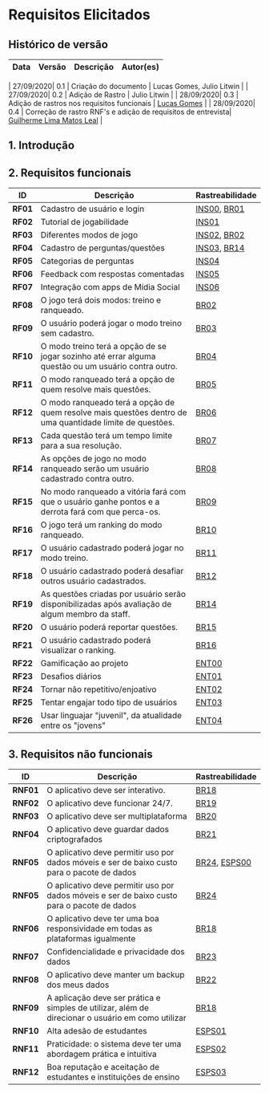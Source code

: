 # Requisitos Elicitados

## Histórico de versão
| Data | Versão | Descrição | Autor(es) |
| :--: | :----: | :-------: | :-------: |

| 27/09/2020| 0.1 | Criação do documento | Lucas Gomes, Julio Litwin |
| 27/09/2020| 0.2 | Adição de Rastro | Julio Litwin |
| 28/09/2020| 0.3 | Adição de rastros nos requisitos funcionais | [Lucas Gomes](https://github.com/lucasgomesgs0) |
| 28/09/2020| 0.4 | Correção de rastro RNF's e adição de requisitos de entrevista| [Guilherme Lima Matos Leal](https://github.com/gleal17) |

## 1. Introdução

## 2. Requisitos funcionais
| ID | Descrição | Rastreabilidade | 
|--------|-----------|------------|
|**RF01**| Cadastro de usuário e login | [INS00](./introspeccao.md), [BR01](./brainstorming.md)  |
|**RF02**| Tutorial de jogabilidade | [INS01](./introspeccao.md) |
|**RF03**| Diferentes modos de jogo | [INS02](./introspeccao.md), [BR02](./brainstorming.md) |
|**RF04**| Cadastro de perguntas/questões | [INS03](./introspeccao.md), [BR14](./brainstorming.md) |
|**RF05**| Categorias de perguntas | [INS04](./introspeccao.md) |
|**RF06**| Feedback com respostas comentadas | [INS05](./introspeccao.md) |
|**RF07**| Integração com apps de Mídia Social | [INS06](./introspeccao.md) |
|**RF08**| O jogo terá dois modos: treino e ranqueado. | [BR02](./brainstorming.md) |
|**RF09**| O usuário poderá jogar o modo treino sem cadastro. | [BR03](./brainstorming.md) |
|**RF10**| O modo treino terá a opção de se jogar sozinho até errar alguma questão ou um usuário contra outro. | [BR04](./brainstorming.md) |
|**RF11**| O modo ranqueado terá a opção de quem resolve mais questões. | [BR05](./brainstorming.md) |
|**RF12**| O modo ranqueado terá a opção de quem resolve mais questões dentro de uma quantidade limite de questões. | [BR06](./brainstorming.md) |
|**RF13**| Cada questão terá um tempo limite para a sua resolução. | [BR07](./brainstorming.md) |
|**RF14**| As opções de jogo no modo ranqueado serão um usuário cadastrado contra outro. | [BR08](./brainstorming.md) |
|**RF15**| No modo ranqueado a vitória fará com que o usuário ganhe pontos e a derrota fará com que perca-os. | [BR09](./brainstorming.md) |
|**RF16**| O jogo terá um ranking do modo ranqueado. | [BR10](./brainstorming.md) |
|**RF17**| O usuário cadastrado poderá jogar no modo treino. | [BR11](./brainstorming.md) |
|**RF18**| O usuário cadastrado poderá desafiar outros usuário cadastrados. | [BR12](./brainstorming.md) |
|**RF19**| As questões criadas por usuário serão disponibilizadas após avaliação de algum membro da staff. | [BR14](./brainstorming.md) |
|**RF20**| O usuário poderá reportar questões. | [BR15](./brainstorming.md) |
|**RF21**| O usuário cadastrado poderá visualizar o ranking. | [BR16](./brainstorming.md) |
| **RF22** | Gamificação ao projeto | [ENT00](./entrevista.md)| 
| **RF23** | Desafios diários | [ENT01](./entrevista.md)|
| **RF24** | Tornar não repetitivo/enjoativo | [ENT02](./entrevista.md)|
| **RF25** | Tentar engajar todo tipo de usuários | [ENT03](./entrevista.md)|
| **RF26** | Usar linguajar "juvenil", da atualidade entre os "jovens" | [ENT04](./entrevista.md)|

## 3. Requisitos não funcionais
| ID | Descrição | Rastreabilidade | 
|----|------|---------|
|****RNF01****| O aplicativo deve ser interativo. | [BR18](./brainstorming.md) |
|****RNF02****| O aplicativo deve funcionar 24/7. | [BR19](./brainstorming.md) |
|****RNF03****| O aplicativo deve ser multiplataforma | [BR20](./brainstorming.md) |
|****RNF04****| O aplicativo deve guardar dados criptografados | [BR21](./brainstorming.md) |
| **RNF05** | O aplicativo deve permitir uso por dados móveis e ser de baixo custo para o pacote de dados | [BR24](./brainstorming.md), [ESPS00](./../iniciativas_extras/especificacao_suplementar.md) |
|****RNF05****| O aplicativo deve permitir uso por dados móveis e ser de baixo custo para o pacote de dados | [BR24](./brainstorming.md) |
|****RNF06****| O aplicativo deve ter uma boa responsividade em todas as plataformas igualmente | [BR18](./brainstorming.md) |
|****RNF07****| Confidencialidade e privacidade dos dados | [BR23](./brainstorming.md) |
|****RNF08****| O aplicativo deve manter um backup dos meus dados | [BR22](./brainstorming.md) |
|****RNF09****| A aplicação deve ser prática e simples de utilizar, além de direcionar o usuário em como utilizar | [BR18](./brainstorming.md) |
| **RNF10**| Alta adesão de estudantes|[ESPS01](./../iniciativas_extras/especificacao_suplementar.md) |
| **RNF11**| Praticidade: o sistema deve ter uma abordagem prática e intuitiva|[ESPS02](./../iniciativas_extras/especificacao_suplementar.md) |
| **RNF12**| Boa reputação e aceitação de estudantes e instituições de ensino|[ESPS03](./../iniciativas_extras/especificacao_suplementar.md) |
